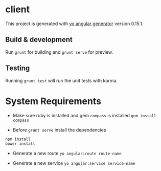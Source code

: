 # client

This project is generated with [yo angular generator](https://github.com/yeoman/generator-angular)
version 0.15.1.

## Build & development

Run `grunt` for building and `grunt serve` for preview.

## Testing

Running `grunt test` will run the unit tests with karma.

# System Requirements

* Make sure ruby is installed and gem `compass` is installed
`gem install compass`

* Before `grunt serve` install the dependencies

```
npm install
bower install
```

* Generate a new route
`yo angular:route route-name`

* Generate a new service
`yo angular:service service-name`